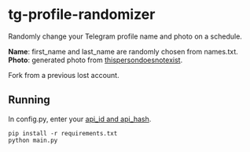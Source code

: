 # tg-profile-randomizer
Randomly change your Telegram profile name and photo on a schedule.

**Name**: first_name and last_name are randomly chosen from names.txt.  
**Photo**: generated photo from [thispersondoesnotexist](https://thispersondoesnotexist.com).

Fork from a previous lost account.

## Running
In config.py, enter your [api_id and api_hash](https://my.telegram.org/apps).

    pip install -r requirements.txt
    python main.py
